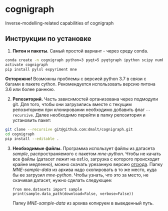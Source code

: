 # cognigraph
Inverse-modelling-related capabilities of cognigraph

## Инструкции по установке
1. **Питон и пакеты.** 
Самый простой вариант - через среду conda. 

```bash
conda create -n cognigraph python=3 pyqt=5 pyqtgraph ipython scipy numba sympy sklearn pandas matplotlib numba
activate cognigraph
pip install pylsl expyriment mne
```

**Осторожно!**
Возможны проблемы с версией python 3.7 в связи с багами в пакете cython.
Рекомендуется использовать версию питона 3.6 или более раннюю.

2. **Репозиторий.** Часть зависимостей организована через подмодули git. Для
того, чтобы они загрузились вместе с текущим репозиторием при клонировании 
необходимо добавить флаг `--recursive`.
Далее необходимо перейти в папку репозитория и установить пакет:

```bash
git clone --recursive git@github.com:dmalt/cognigraph.git
cd cognigraph
pip install --editable .
```


3. **Необходимые файлы.** Программа использует файлы из датасета _sample_, 
распространяемого с пакетом _mne-python_. Чтобы не качать все файлы (датасет
лежит на osf.io, загрузка с которого  происходит крайне медленно), можно скачать
урезанную версию 
[отсюда](https://drive.google.com/open?id=1D0jI_Z5EycI8JwJbYOAYdSycNGoarmP-). 
Папку _MNE-sample-data_ из архива надо скопировать в то же место, куда бы ее 
загрузил _mne-python_. Чтобы узнать, что это за место, не скачивая датасет, 
нужно сделать следующее: 

    ```
    from mne.datasets import sample
    print(sample.data_path(download=False, verbose=False))
    ```
    Папку _MNE-sample-data_ из архива копируем в выведенный путь.



